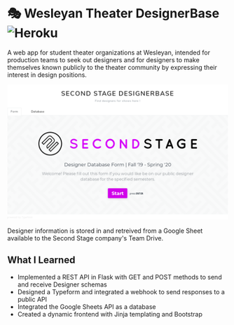 # 🎭 Wesleyan Theater DesignerBase ![Heroku](https://heroku-badge.herokuapp.com/?app=heroku-badge)

A web app for student theater organizations at Wesleyan, intended for production teams to seek out designers and for designers to make themselves known publicly to the theater community by expressing their interest in design positions.

![DesignerBase](https://raw.githubusercontent.com/msradam/2nd-stage-designerbase/master/assets/2s_db_screenshot.png)

Designer information is stored in and retreived from a Google Sheet available to the Second Stage company's Team Drive. 

## What I Learned

* Implemented a REST API in Flask with GET and POST methods to send and receive Designer schemas
* Designed a Typeform and integrated a webhook to send responses to a public API
* Integrated the Google Sheets API as a database
* Created a dynamic frontend with Jinja templating and Bootstrap
